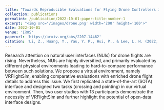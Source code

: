 ```yaml
---
title: "Towards Reproducible Evaluations for Flying Drone Controllers in Virtual Environments"
collection: publications
permalink: /publication/2022-10-01-paper-title-number-1
excerpt: "<img src='/images/drone.png' width='200' height='100'>"
date: 2022-10-01
venue: 'IROS'
paperurl: 'https://arxiv.org/abs/2207.14462'
citation: 'Li, Z., Huang, Y., Yau, Y. P., Hui, P., & Lee, L. H. (2022, October). Towards Reproducible Evaluations for Flying Drone Controllers in Virtual Environments. In <i>2022 IEEE/RSJ International Conference on Intelligent Robots and Systems (IROS)</i>.  (pp. 4973-4980). IEEE.'
---
```


Research attention on natural user interfaces (NUIs) for drone flights are rising. Nevertheless, NUIs are highly diversified, and primarily evaluated by different physical environments leading to hard-to-compare performance between such solutions. We propose a virtual environment, namely VRFlightSim, enabling comparative evaluations with enriched drone flight details to address this issue. We first replicated a state-of-the-art (SOTA) interface and designed two tasks (crossing and pointing) in our virtual environment. Then, two user studies with 13 participants demonstrate the necessity of VRFlightSim and further highlight the potential of open-data interface designs.
